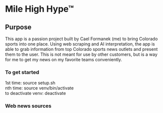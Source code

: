 # Mile High Hype™

## Purpose
This app is a passion project built by Cael Formanek (me) to bring Colorado sports into one place. Using web scraping and AI interpretation, the app is able to grab information from top Colorado sports news outlets and present them to the user. This is not meant for use by other customers, but is a way for me to get my news on my favorite teams conveniently.

### To get started
1st time: source setup.sh <br>
nth time: source venv/bin/activate <br>
to deactivate venv: deactivate <br>

### Web news sources

